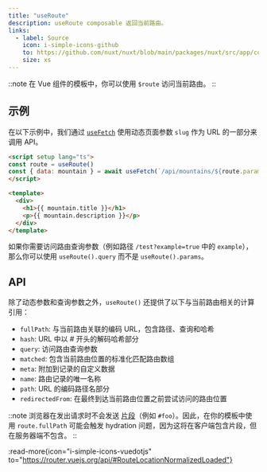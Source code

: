 ```yaml
---
title: "useRoute"
description: useRoute composable 返回当前路由。
links:
  - label: Source
    icon: i-simple-icons-github
    to: https://github.com/nuxt/nuxt/blob/main/packages/nuxt/src/app/composables/router.ts
    size: xs
---
```


::note
在 Vue 组件的模板中，你可以使用 `$route` 访问当前路由。
::

## 示例

在以下示例中，我们通过 [`useFetch`](/docs/api/composables/use-fetch) 使用动态页面参数 `slug` 作为 URL 的一部分来调用 API。

```html [~/pages/[slug\\].vue]
<script setup lang="ts">
const route = useRoute()
const { data: mountain } = await useFetch(`/api/mountains/${route.params.slug}`)
</script>

<template>
  <div>
    <h1>{{ mountain.title }}</h1>
    <p>{{ mountain.description }}</p>
  </div>
</template>
```

如果你需要访问路由查询参数（例如路径 `/test?example=true` 中的 `example`），那么你可以使用 `useRoute().query` 而不是 `useRoute().params`。

## API

除了动态参数和查询参数之外，`useRoute()` 还提供了以下与当前路由相关的计算引用：

- `fullPath`: 与当前路由关联的编码 URL，包含路径、查询和哈希
- `hash`: URL 中以 # 开头的解码哈希部分
- `query`: 访问路由查询参数
- `matched`: 包含当前路由位置的标准化匹配路由数组
- `meta`: 附加到记录的自定义数据
- `name`: 路由记录的唯一名称
- `path`: URL 的编码路径名部分
- `redirectedFrom`: 在最终到达当前路由位置之前尝试访问的路由位置

::note
浏览器在发出请求时不会发送 [片段](https://url.spec.whatwg.org/#concept-url-fragment)（例如 `#foo`）。因此，在你的模板中使用 `route.fullPath` 可能会触发 hydration 问题，因为这将在客户端包含片段，但在服务器端不包含。
::

:read-more{icon="i-simple-icons-vuedotjs" to="https://router.vuejs.org/api/#RouteLocationNormalizedLoaded"}
